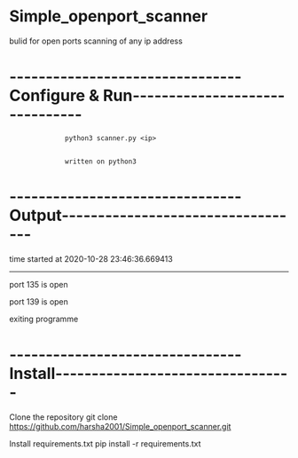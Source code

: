 # Simple_openport_scanner
bulid for open ports scanning of any ip address


# --------------------------------Configure & Run-------------------------------
                  
                  python3 scanner.py <ip>
                  
                  
                  written on python3
                   
# --------------------------------Output----------------------------------

time started at 2020-10-28 23:46:36.669413
__________________________________________________
port 135 is open

port 139 is open

exiting programme


# --------------------------------Install---------------------------------

Clone the repository git clone https://github.com/harsha2001/Simple_openport_scanner.git


Install requirements.txt pip install -r requirements.txt
